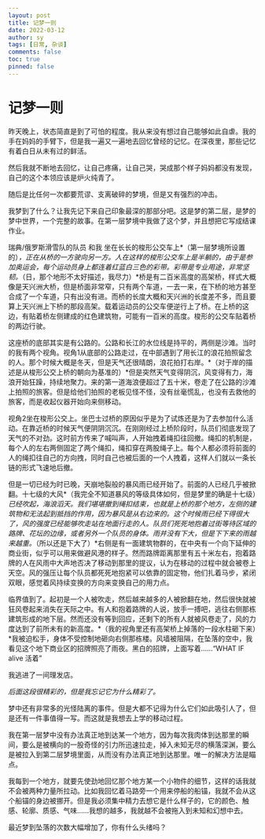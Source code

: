 ```yaml
---
layout: post
title: 记梦一则
date: 2022-03-12
author: sy
tags: [日常, 杂谈]
comments: false
toc: true
pinned: false
---
```


<!--写的时候还没醒，谨慎阅读-->

# 记梦一则

昨天晚上，状态简直是到了可怕的程度。我从来没有想过自己能够如此自虐。我的手在妈妈的手臂下，但是我一遍又一遍地去回忆曾经的记忆。在深夜里，那些记忆有着白日从未有过的鲜活。

然后我就不断地去回忆，让自己疼痛，让自己哭，哭成那个样子妈妈都没有发现，自己的这个本领应该是炉火纯青了。

随后是比任何一次都要荒谬、支离破碎的梦境，但是又有强烈的冲击。

我梦到了什么？让我先记下来自己印象最深的那部分吧。这是梦的第二层，是梦的梦中世界，一个完整的故事。在第一层梦境中我做了这个梦，并且想把它写成结课作业。

瑞典/俄罗斯滑雪队的队员 和我 坐在长长的梭形公交车上*（第一层梦境所设置的）*，正在从桥的一方驶向另一方。人在这样的梭形公交车上是半躺的，由于是参加奥运会，每个运动员身上都连着红蓝白三色的彩带。彩带是专业用途，非常坚韧。*（日，那个地形不太好描述，我尽力）*桥是有二百米高度的高架桥，样式大概像是天兴洲大桥，但是桥面非常窄，只有两个车道，一去一来，在下桥的地方甚至合成了一个车道，只有出没有进。而桥的长度大概和天兴洲的长度差不多，而且要算上天兴洲上下桥的那段高架。载着运动员的公交车便逆行上了桥。在上桥的这边，有贴着桥左侧建成的红色建筑物，可能有一百米的高度。梭形的公交车贴着桥的两边行驶。

这座桥的底部其实是有公路的。公路和长江的水位线是持平的，两侧是沙滩。当时的我有两个视角。视角1从底部的公路走过，在中部遇到了用长江的浪花拍照留念的人。那个时候大概是冬天，但是天气还很晴朗，浪花拍打右岸。*（对于岸的描述是从梭形公交上桥的朝向为基准的）*但是突然天气变得阴沉，风变得有力，海浪开始狂躁，持续地聚力。来的第一道海浪便超过了五十米，卷走了在公路的沙滩上拍照的旅客。但是给他们拍照的老板见怪不怪，没有丝毫慌乱，也没有去救他的旅客，而是收起仪器开始向来侧移动。

视角2坐在梭形公交上。坐巴士过桥的原因似乎是为了试炼还是为了去参加什么活动。在靠近桥的时候天气便阴阴沉沉。在刚刚经过上桥阶段时，队员们彻底发现了天气的不对劲。这时前方传来了喊叫声，人开始拽着绳扣往回撤。绳扣的机制是，每个人的左右两侧固定了两个绳扣，绳扣穿在两股绳子上。每个人都必须将前面的人的绳扣往自己的方向拽，同时自己也被后面的一个人拽着，这样人们就以一条长链的形式飞速地后撤。

但是一切已经为时已晚，天崩地裂般的暴风雨已经开始了。前面的人已经几乎被掀翻。十七级的大风*（我完全不知道暴风的等级具体如何，但是梦里的确是十七级）*已经吹起，海浪滔天。我们堪堪撤到绳扣结束，也就是上桥的那个地方，左侧的建筑物和无法起到抵挡的作用，因为暴风是从右边来的。这个时候雨已经下得很大了，风的强度已经能够吹走站在地面行走的人。队员们死死地抱着过街等待区域的路牌、花坛的边缘，或者另外一个队员的身体。雨并没有下大，但是下下来的雨越来越重。*（所以还是下大了）*右侧是有一面建筑物群的，在中央有一个向下延伸的商业街，似乎可以用来做避风港的样子。然而路牌距离那里有五十米左右，抱着路牌的人在风雨中大声地否决了移动到那里的提议，认为在移动的过程中就会被卷上天空。风的强压让每个队员都死死地抱紧可以依靠的固定物，他们扎着马步，紧闭双眼，感觉着风持续变换的方向来变换自己的用力点。

临界值到了。起初是一个人被吹走，然后越来越多的人被掀翻在地，然后很快就被狂风卷起来消失在天际之中。有人和抱着路牌的人说，放手一搏吧，逃往右侧那栋建筑形成的地下层。然而还没有等到回应，还剩下的所有人就被风卷走了，风的力度达到了前所未有的新高度。*（我的视角里还有高架桥上掉落的一段水柱砸下来）*我被迫松手，身体不受控制地砸向右侧那栋楼。风墙被阻隔，在坠落的空中，我看见这个地下商业区的招牌照亮了雨夜。黑白的招牌，上面写着……“WHAT IF alive 活着”

我逃进了一间理发店。

*后面这段很精彩的，但是我忘记它为什么精彩了。*

梦中还有非常多的光怪陆离的事件。但是大都不记得为什么它们如此吸引人了，但是还有一件事值得一写。而这就是我想去上学的移动过程。

我在第一层梦中没有办法真正地到达某一个地方，因为每次我肉体到达那里的瞬间，要么是被横向的一股奇怪的引力所迅速拉走，掉入未知无尽的横落深渊，要么是被拉入到第二层梦境里面，从而没有办法真正地到达那里。唯一的解决方法是瞄点。

我每到一个地方，就要先使劲地回忆那个地方某一个小物件的细节，这样的话我就不会被两种力量所拉动。比如我回忆着马路旁一个用来停船的船锚，我就不会从这个船锚的身边被挪开。但是我必须集中精力去想它是什么样子的，它的颜色、触感、轮廓、质感、气味……我想的越多，我就越不会被拖入到未知和幻想中去。

最近梦到坠落的次数大幅增加了，你有什么头绪吗？